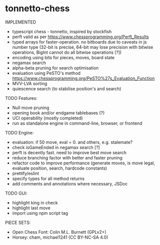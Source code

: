 # tonnetto-chess

IMPLEMENTED
- typescript chess - tonnetto, inspired by stockfish
- perft valid as per https://www.chessprogramming.org/Perft_Results
- typed arrays for faster-operation. no bitboards due to caveats in js number type (32-bit is precise, 64-bit may lose precision with bitwise operations, BigInt cannot do all bitwise operations [?])
- encoding using bits for pieces, moves, board state
- negamax search
- alpha-beta pruning for search optimisation
- evaluation using PeSTO's method https://www.chessprogramming.org/PeSTO%27s_Evaluation_Function
- MVV-LVA sorting
- quiescence search (to stabilise position's and search)


TODO Features:
- Null move pruning
- opening book and/or endgame tablebases (?)
- UCI operability (mostly completed)
- run as standalone engine in command-line, browser, or frontend


TODO Engine:
- evaluation: if 50 move, eval = 0. and others, e.g. stalemate?
- check isGameEnded in negamax search [?]
- perft is decently fast. need to improve best move search
- reduce branching factor with better and faster pruning
- refactor code to improve performance (generate moves, is move legal, evaluate position, search, hardcode constants)
- prettify/eslint
- specify types for all method returns
- add comments and annotations where necessary, JSDoc


TODO GUI:
- highlight king in check
- highlight last move
- import using npm script tag


PIECE SETS:
- Open Chess Font: Colin M.L. Burnett (GPLv2+)
- Horsey: cham, michael1241 (CC BY-NC-SA 4.0)